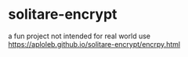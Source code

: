 # solitare-encrypt
a fun project not intended for real world use
https://aploleb.github.io/solitare-encrypt/encrpy.html
